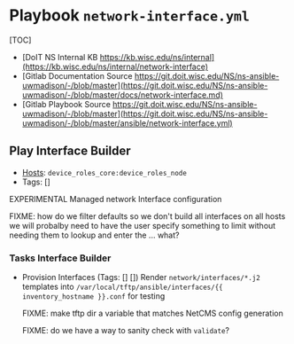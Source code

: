 
# Playbook `network-interface.yml`

[TOC]

- [DoIT NS Internal KB https://kb.wisc.edu/ns/internal](https://kb.wisc.edu/ns/internal/network-interface)
- [Gitlab Documentation Source https://git.doit.wisc.edu/NS/ns-ansible-uwmadison/-/blob/master](https://git.doit.wisc.edu/NS/ns-ansible-uwmadison/-/blob/master/docs/network-interface.md)
- [Gitlab Playbook Source https://git.doit.wisc.edu/NS/ns-ansible-uwmadison/-/blob/master](https://git.doit.wisc.edu/NS/ns-ansible-uwmadison/-/blob/master/ansible/network-interface.yml)


## Play Interface Builder

- [Hosts](https://docs.ansible.com/ansible/latest/inventory_guide/intro_patterns.html): `device_roles_core:device_roles_node`
- Tags: []

EXPERIMENTAL Managed network Interface configuration


FIXME: how do we filter defaults so we don't build all interfaces on all hosts
we will probalby need to have the user specify something to limit without needing
them to lookup and enter the ... what?


### Tasks Interface Builder

- Provision Interfaces (Tags: [] []) Render `network/interfaces/*.j2` templates into `/var/local/tftp/ansible/interfaces/{{ inventory_hostname }}.conf`
  for testing
  
  FIXME: make tftp dir a variable that matches NetCMS config generation
  
  FIXME: do we have a way to sanity check with `validate`?
  
